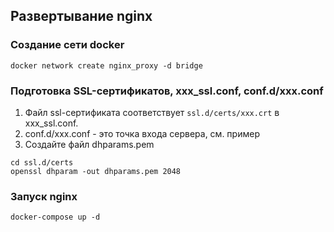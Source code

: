 ## Развертывание nginx

### Создание сети docker

```
docker network create nginx_proxy -d bridge
```

### Подготовка SSL-сертификатов, xxx_ssl.conf, conf.d/xxx.conf

1. Файл ssl-сертификата соответствует `ssl.d/certs/xxx.crt` в xxx_ssl.conf.
2. conf.d/xxx.conf - это точка входа сервера, см. пример
3. Создайте файл dhparams.pem

```
cd ssl.d/certs
openssl dhparam -out dhparams.pem 2048
```

### Запуск nginx

```
docker-compose up -d
```